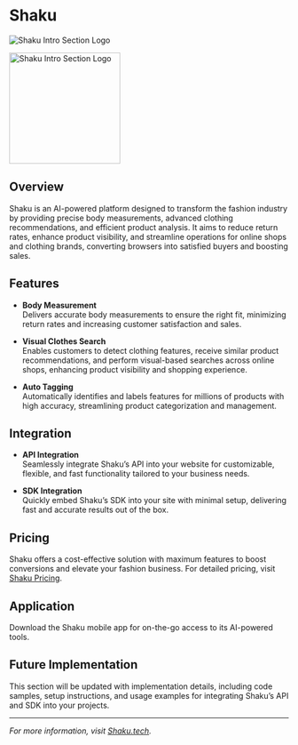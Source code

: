 # Shaku

![Shaku Intro Section Logo](https://shaku.tech/_next/image?url=%2Fhero%2Fhero-slides%2Fbody-measurement.png&w=640&q=75)

<img src="[https://shaku.tech/assets/images/shaku-intro-logo.png](https://shaku.tech/_next/image?url=%2Fhero%2Fhero-slides%2Fbody-measurement.png&w=640&q=75)" width="200" alt="Shaku Intro Section Logo">

## Overview

Shaku is an AI-powered platform designed to transform the fashion industry by providing precise body measurements, advanced clothing recommendations, and efficient product analysis. It aims to reduce return rates, enhance product visibility, and streamline operations for online shops and clothing brands, converting browsers into satisfied buyers and boosting sales.


## Features

- **Body Measurement**  
  Delivers accurate body measurements to ensure the right fit, minimizing return rates and increasing customer satisfaction and sales.  

- **Visual Clothes Search**  
  Enables customers to detect clothing features, receive similar product recommendations, and perform visual-based searches across online shops, enhancing product visibility and shopping experience.  

- **Auto Tagging**  
  Automatically identifies and labels features for millions of products with high accuracy, streamlining product categorization and management.  

## Integration

- **API Integration**  
  Seamlessly integrate Shaku’s API into your website for customizable, flexible, and fast functionality tailored to your business needs.  

- **SDK Integration**  
  Quickly embed Shaku’s SDK into your site with minimal setup, delivering fast and accurate results out of the box.  

## Pricing

Shaku offers a cost-effective solution with maximum features to boost conversions and elevate your fashion business. For detailed pricing, visit [Shaku Pricing](https://shaku.tech/#pricing).


## Application

Download the Shaku mobile app for on-the-go access to its AI-powered tools.


## Future Implementation

This section will be updated with implementation details, including code samples, setup instructions, and usage examples for integrating Shaku’s API and SDK into your projects.

---

*For more information, visit [Shaku.tech](https://shaku.tech).*
